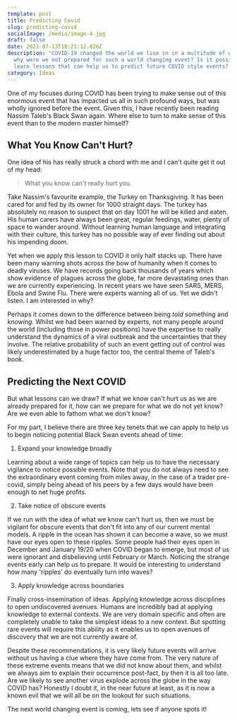 ```yaml
---
template: post
title: Predicting Covid
slug: predicting-covid
socialImage: /media/image-4.jpg
draft: false
date: 2021-07-13T10:21:12.026Z
description: "COVID-19 changed the world we live in in a multitude of ways, but
  why were we not prepared for such a world changing event? Is it possible to
  learn lessons that can help us to predict future COVID style events? "
category: Ideas
---
```

One of my focuses during COVID has been trying to make sense out of this enormous event that has impacted us all in such profound ways, but was wholly ignored before the event. Given this, I have recently been reading Nassim Taleb's Black Swan again. Where else to turn to make sense of this event than to the modern master himself? 

## **What You Know Can't Hurt?**

One idea of his has really struck a chord with me and I can't quite get it out of my head: 

> What you know can't really hurt you.

Take Nassim's favourite example, the Turkey on Thanksgiving. It has been cared for and fed by its owner for 1000 straight days. The turkey has absolutely no reason to suspect that on day 1001 he will be killed and eaten. His human carers have always been great, regular feedings, water, plenty of space to wander around. Without learning human language and integrating with their culture, this turkey has no possible way of ever finding out about his impending doom. 

Yet when we apply this lesson to COVID it only half stacks up. There have been many warning shots across the bow of humanity when it comes to deadly viruses. We have records going back thousands of years which show evidence of plagues across the globe, far more devastating ones than we are currently experiencing. In recent years we have seen SARS, MERS, Ebola and Swine Flu. There were experts warning all of us. Yet we didn't listen. I am interested in why?

Perhaps it comes down to the difference between being *told* something and *knowing*. Whilst we had been warned by experts, not many people around the world (including those in power positions) have the expertise to really understand the dynamics of a viral outbreak and the uncertainties that they involve. The relative probability of such an event getting out of control was likely underestimated by a huge factor too, the central theme of Taleb's book. 

## **Predicting the Next COVID**

But what lessons can we draw? If what we know can't hurt us as we are already prepared for it, how can we prepare for what we do not yet know? Are we even able to fathom what we don't know? 

For my part, I believe there are three key tenets that we can apply to help us to begin noticing potential Black Swan events ahead of time: 

1. Expand your knowledge broadly

Learning about a wide range of topics can help us to have the necessary vigilance to notice possible events. Note that you do not always need to see the extraordinary event coming from miles away, in the case of a trader pre-covid, simply being ahead of his peers by a few days would have been enough to net huge profits. 

2. Take notice of obscure events

If we run with the idea of what we know can't hurt us, then we must be vigilant for obscure events that don't fit into any of our current mental models. A ripple in the ocean has shown it can become a wave, so we must have our eyes open to these ripples. Some people had their eyes open in December and January 19/20 when COVID began to emerge, but most of us were ignorant and disbelieving until February or March. Noticing the strange events early can help us to prepare. It would be interesting to understand how many 'ripples' do eventually turn into waves?

3. Apply knowledge across boundaries 

Finally cross-insemination of ideas. Applying knowledge across disciplines to open undiscovered avenues. Humans are incredibly bad at applying knowledge to external contexts. We are very domain specific and often are completely unable to take the simplest ideas to a new context. But spotting rare events will require this ability as it enables us to open avenues of discovery that we are not currently aware of. 

Despite these recommendations, it is very likely future events will arrive without us having a clue where they have come from. The very nature of these extreme events means that we did not know about them, and whilst we always aim to explain their occurrence post-fact, by then it is all too late. Are we likely to see another virus explode across the globe in the way COVID has? Honestly I doubt it, in the near future at least, as it is now a known evil that we will all be on the lookout for such situations. 

The next world changing event is coming, lets see if anyone spots it!